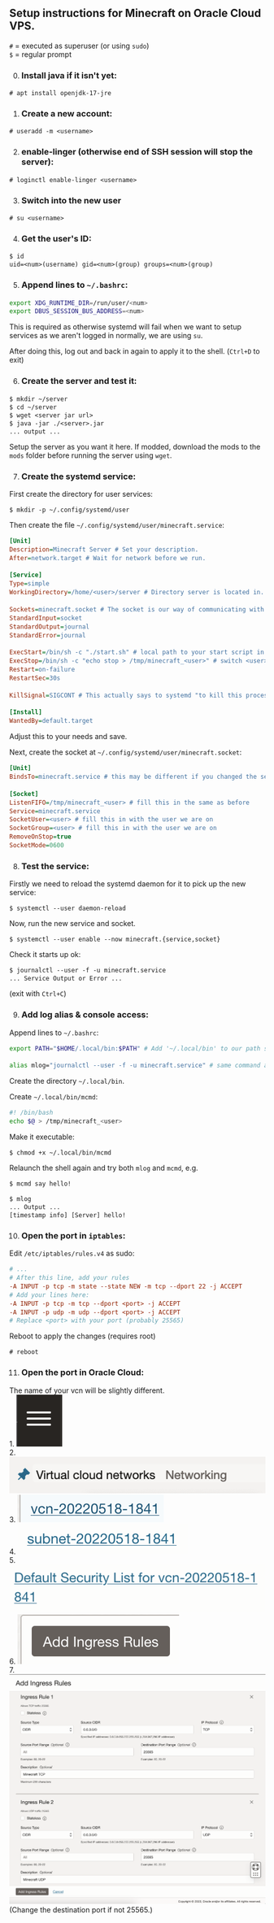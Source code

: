 ## Setup instructions for Minecraft on Oracle Cloud VPS.

`#` = executed as superuser (or using `sudo`) \
`$` = regular prompt

0. ### Install java if it isn't yet:

```
# apt install openjdk-17-jre
```

1. ### Create a new account:

```
# useradd -m <username>
```

2. ### **enable-linger** (otherwise end of SSH session will stop the server):

```
# loginctl enable-linger <username>
```

3. ### Switch into the new user

```
# su <username>
```

4. ### Get the user's ID:

```
$ id
uid=<num>(username) gid=<num>(group) groups=<num>(group)
```

5. ### Append lines to `~/.bashrc`:

```bash
export XDG_RUNTIME_DIR=/run/user/<num>
export DBUS_SESSION_BUS_ADDRESS=<num>
```
This is required as otherwise systemd will fail when we want to setup services as we aren't logged in normally, we are using `su`.

After doing this, log out and back in again to apply it to the shell. (`Ctrl+D` to exit)

6. ### Create the server and test it:

```
$ mkdir ~/server
$ cd ~/server
$ wget <server jar url>
$ java -jar ./<server>.jar
... output ...
```
Setup the server as you want it here. If modded, download the mods to the `mods` folder before running the server using `wget`.

7. ### Create the systemd service:

First create the directory for user services:
```
$ mkdir -p ~/.config/systemd/user
```

Then create the file `~/.config/systemd/user/minecraft.service`:
```ini
[Unit]
Description=Minecraft Server # Set your description.
After=network.target # Wait for network before we run.

[Service]
Type=simple
WorkingDirectory=/home/<user>/server # Directory server is located in.

Sockets=minecraft.socket # The socket is our way of communicating with the server console, using 'mcmd' later.
StandardInput=socket
StandardOutput=journal
StandardError=journal

ExecStart=/bin/sh -c "./start.sh" # local path to your start script in the server directory.
ExecStop=/bin/sh -c "echo stop > /tmp/minecraft_<user>" # switch <user> for the username of this account.
Restart=on-failure
RestartSec=30s

KillSignal=SIGCONT # This actually says to systemd "to kill this process, tell it to continue running. We do this as minecraft handles shutdown via the 'stop' command and won't shut down right if we kill it.

[Install]
WantedBy=default.target
```
Adjust this to your needs and save.

Next, create the socket at `~/.config/systemd/user/minecraft.socket`:
```ini
[Unit]
BindsTo=minecraft.service # this may be different if you changed the service name.

[Socket]
ListenFIFO=/tmp/minecraft_<user> # fill this in the same as before
Service=minecraft.service
SocketUser=<user> # fill this in with the user we are on
SocketGroup=<user> # fill this in with the user we are on
RemoveOnStop=true
SocketMode=0600
```

8. ### Test the service:

Firstly we need to reload the systemd daemon for it to pick up the new service:
```
$ systemctl --user daemon-reload
```

Now, run the new service and socket.
```
$ systemctl --user enable --now minecraft.{service,socket}
```

Check it starts up ok:
```
$ journalctl --user -f -u minecraft.service
... Service Output or Error ...
```
(exit with `Ctrl+C`)

9. ### Add log alias & console access:

Append lines to `~/.bashrc`:
```bash
export PATH="$HOME/.local/bin:$PATH" # Add '~/.local/bin' to our path so we can put our own executables there.

alias mlog="journalctl --user -f -u minecraft.service" # same command as earlier, just lets us run it by typing 'mlog'.
```

Create the directory `~/.local/bin`.

Create `~/.local/bin/mcmd`:
```bash
#! /bin/bash
echo $@ > /tmp/minecraft_<user>
```
Make it executable:
```
$ chmod +x ~/.local/bin/mcmd
```

Relaunch the shell again and try both `mlog` and `mcmd`, e.g.
```
$ mcmd say hello!
```
```
$ mlog
... Output ...
[timestamp info] [Server] hello!
```


10. ### Open the port in `iptables`:

Edit `/etc/iptables/rules.v4` as sudo:
```ini
# ...
# After this line, add your rules
-A INPUT -p tcp -m state --state NEW -m tcp --dport 22 -j ACCEPT
# Add your lines here:
-A INPUT -p tcp -m tcp --dport <port> -j ACCEPT
-A INPUT -p udp -m udp --dport <port> -j ACCEPT
# Replace <port> with your port (probably 25565)
```

Reboot to apply the changes (requires root)
```
# reboot
```

11. ### Open the port in Oracle Cloud:

The name of your vcn will be slightly different. \
    1. <img src="img/hamburger.png"> \
    2. <img src="img/Virtual_cloud_networks.png"> \
    3. <img src="img/vcn.png"> \
    4. <img src="img/subnet.png"> \
    5. <img src="img/Security_List.png"> \
    6. <img src="img/Add_Rule.png"> \
    7. <img src="img/Rule_Example.png"> (Change the destination port if not 25565.)